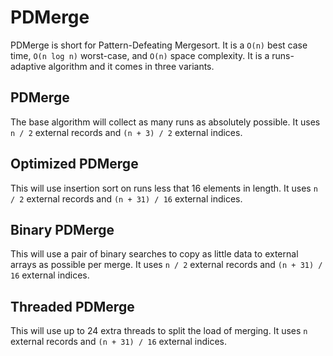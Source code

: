 # PDMerge

PDMerge is short for Pattern-Defeating Mergesort. It is a `O(n)` best case time, `O(n log n)` worst-case, and `O(n)` space complexity. It is a runs-adaptive algorithm and it comes in three variants.

## PDMerge

The base algorithm will collect as many runs as absolutely possible. It uses `n / 2` external records and `(n + 3) / 2` external indices.

## Optimized PDMerge

This will use insertion sort on runs less that 16 elements in length. It uses `n / 2` external records and `(n + 31) / 16` external indices.

## Binary PDMerge

This will use a pair of binary searches to copy as little data to external arrays as possible per merge. It uses `n / 2` external records and `(n + 31) / 16` external indices.

## Threaded PDMerge

This will use up to 24 extra threads to split the load of merging. It uses `n` external records and `(n + 31) / 16` external indices.

